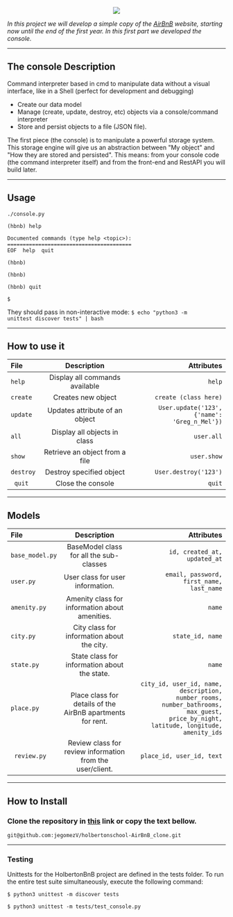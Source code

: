 <p align="center"> 
<img src="https://github.com/jegomezV/holbertonschool-AirBnB_clone/blob/master/hbnbnn%20creyk.png?raw=true">
</p>

*In this project we will develop a simple copy of the [AirBnB](https://www.airbnb.com.co/) website, starting now until the end of the first year. In this first part we developed the console.*
________________________________________

## **The console Description** 
Command interpreter based in cmd to manipulate data without a visual interface, like in a Shell (perfect for development and debugging)


- Create our data model
- Manage (create, update, destroy, etc) objects via a console/command interpreter
- Store and persist objects to a file (JSON file).

The first piece (the console) is to manipulate a powerful storage system. This storage engine will give us an abstraction between "My object" and "How they are stored and persisted". This means: from your console code (the command interpreter itself) and from the front-end and RestAPI you will build later.

________________________________________

## **Usage**
````
./console.py

(hbnb) help

Documented commands (type help <topic>):
======================================== 
EOF  help  quit

(hbnb)

(hbnb)

(hbnb) quit

$
````

They should pass in non-interactive mode: <code>$ echo "python3 -m unittest discover tests" | bash</code>
________________________________________

## **How to use it**

| File | Description | Attributes |
| :---         |     :---:      |          ---: |
| <code>help   | Display all commands available  | <code>help     |
| <code>create | Creates new object   | <code>create (class here)<code> |
| <code>update | Updates attribute of an object|<code>User.update('123', {'name': 'Greg_n_Mel'})|
| <code>all   | Display all objects in class  | <code>user.all    |
| <code>show  | Retrieve an object from a file | <code>user.show |
| <code>destroy  | Destroy specified object |  <code>User.destroy('123') |
| <code> quit | Close the console | <code> quit|
________________________________________


## **Models**

| File | Description | Attributes |
| :---         |     :---:      |          ---: |
| <code>base_model.py  | 	BaseModel class for all the sub-classes  | <code>id, created_at, updated_at     |
| <code>user.py | User class for user information.  | <code>email, password, first_name, last_name<code> |
| <code>amenity.py | Amenity class for information about amenities.|<code>name|
| <code>city.py   | City class for information about the city.  | <code>state_id, name    |
| <code>state.py  | State class for information about the state. | <code>name |
| <code>place.py | Place class for details of the AirBnB apartments for rent. |  <code>city_id, user_id, name, description, number_rooms, number_bathrooms, max_guest, price_by_night, latitude, longitude, amenity_ids |
| <code> review.py | Review class for review information from the user/client. | <code> place_id, user_id, text|
________________________________________
## **How to Install** 
### Clone the repository in [this](https://github.com/jegomezV/holbertonschool-AirBnB_clone) link or copy the text bellow.

```` 
git@github.com:jegomezV/holbertonschool-AirBnB_clone.git
````
________________________________________

### **Testing**
Unittests for the HolbertonBnB project are defined in the tests folder. To run the entire test suite simultaneously, execute the following command:

````
$ python3 unittest -m discover tests
````
````
$ python3 unittest -m tests/test_console.py
````





